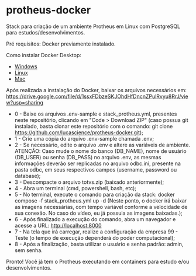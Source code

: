 # protheus-docker
Stack para criação de um ambiente Protheus em Linux com PostgreSQL para estudos/desenvolvimentos.

Pré requisitos: Docker previamente instalado.

Como instalar Docker Desktop:
 - <a href="https://docs.docker.com/desktop/install/windows-install/" target="_blank">Windows</a>
 - <a href="https://docs.docker.com/desktop/install/linux-install/" target="_blank">Linux</a>
 - <a href="https://docs.docker.com/desktop/install/mac-install/" target="_blank">Mac</a>

Após realizada a instalação do Docker, baixar os arquivos necessários em: <a href="https://drive.google.com/file/d/1ssxFDbzeSKJOhdHfDncnZPulRvyu8RrJ/view?usp=sharing" target="_black">https://drive.google.com/file/d/1ssxFDbzeSKJOhdHfDncnZPulRvyu8RrJ/view?usp=sharing</a>

- 0 - Baixe os arquivos .env-sample e stack_protheus.yml, presentes neste repositório, clicando em "Code > Download ZIP" (caso possua git instalado, basta clonar este repositório com o comando: git clone https://github.com/lucascience/protheus-docker.git);
- 1 - Crie uma cópia do arquivo .env-sample chamada .env;
- 2 - Se necessário, edite o arquivo .env e altere as variáveis de ambiente. ATENÇÃO: Caso mude o nome do banco (DB_NAME), nome de usuário (DB_USER) ou senha (DB_PASS) no arquivo .env, as mesmas informações deverão ser replicadas no arquivo odbc.ini, presente na pasta odbc, em seus respectivos campos (username, password ou database);
- 3 - Descompacte o arquivo totvs.zip (baixado anteriormente);
- 4 - Abra um terminal (cmd, powershell, bash, etc);
- 5 - No terminal, execute o comando para criação da stack: docker compose -f stack_protheus.yml up -d (Neste ponto, o docker irá baixar as imagens necessárias, com tempo variável conforme a velocidade de sua conexão. No caso do vídeo, eu já possuia as imagens baixadas.);
- 6 - Após finalizado a execução do comando, abra um navegador e acesse a URL: <a href="http://localhost:8000" target="_blank">http://localhost:8000</a>
- 7 - Na tela que irá carregar, realize a configuração da empresa 99 - Teste (o tempo de execução dependerá do poder computacional);
- 8 - Após a finalização, basta utilizar o usuário e senha padrão: admin, sem senha.

Pronto! Você já tem o Protheus executando em containers para estudo e/ou desenvolvimentos.
